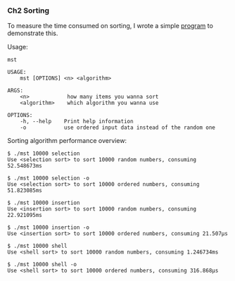 ### Ch2 Sorting

To measure the time consumed on sorting, I wrote a simple [program](https://github.com/SteveLauC/Algorithms-4th-Edition/tree/main/Ch2/time_measure) to demonstrate
this.

Usage:
```shell
mst

USAGE:
    mst [OPTIONS] <n> <algorithm>

ARGS:
    <n>            how many items you wanna sort
    <algorithm>    which algorithm you wanna use

OPTIONS:
    -h, --help    Print help information
    -o            use ordered input data instead of the random one
```


Sorting algorithm performance overview:
```shell
$ ./mst 10000 selection
Use <selection sort> to sort 10000 random numbers, consuming 52.548673ms

$ ./mst 10000 selection -o
Use <selection sort> to sort 10000 ordered numbers, consuming 51.823085ms

$ ./mst 10000 insertion
Use <insertion sort> to sort 10000 random numbers, consuming 22.921095ms

$ ./mst 10000 insertion -o
Use <insertion sort> to sort 10000 ordered numbers, consuming 21.507µs

$ ./mst 10000 shell
Use <shell sort> to sort 10000 random numbers, consuming 1.246734ms

$ ./mst 10000 shell -o
Use <shell sort> to sort 10000 ordered numbers, consuming 316.868µs
```
